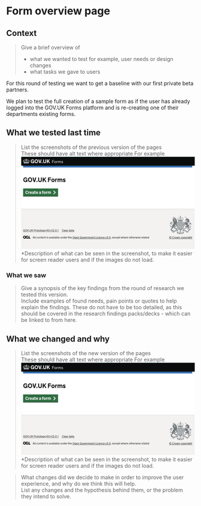 # Form overview page

## Context

> Give a brief overview of
> - what we wanted to test for example, user needs or design changes
> - what tasks we gave to users

For this round of testing we want to get a baseline with our first private beta partners.

We plan to test the full creation of a sample form as if the user has already logged into the GOV.UK Forms platform and is re-creating one of their departments existing forms.


## What we tested last time

> List the screenshots of the previous version of the pages  
> These should have alt text where appropriate
> For example  
> ![alt text](../screenshots/001-forms-landing.png)  
> *Description of what can be seen in the screenshot, to make it easier for screen reader users and if the images do not load.  


### What we saw

> Give a synopsis of the key findings from the round of research we tested this version.  
> Include examples of found needs, pain points or quotes to help explain the findings. These do not have to be too detailed, as this should be covered in the research findings packs/decks - which can be linked to from here.


## What we changed and why

> List the screenshots of the new version of the pages  
> These should have alt text where appropriate
> For example  
> ![alt text](../screenshots/001-forms-landing.png)  
> *Description of what can be seen in the screenshot, to make it easier for screen reader users and if the images do not load.

> What changes did we decide to make in order to improve the user experience, and why do we think this will help.  
> List any changes and the hypothesis behind them, or the problem they intend to solve.
